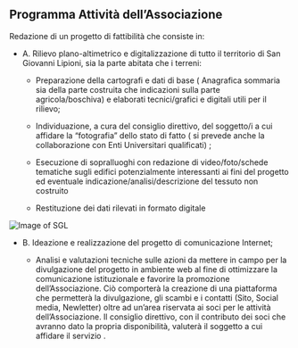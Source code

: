 ## Programma Attività dell’Associazione


Redazione di un progetto di fattibilità che consiste in:

* A. Rilievo plano-altimetrico e digitalizzazione di tutto il territorio di San Giovanni Lipioni, sia la parte abitata che i terreni:

    * Preparazione della cartografi e dati di base ( Anagrafica sommaria sia della parte costruita che indicazioni sulla parte agricola/boschiva) e elaborati tecnici/grafici e digitali utili per il rilievo;

    * Individuazione, a cura del consiglio direttivo, del soggetto/i a cui affidare la “fotografia” dello stato di fatto ( si prevede anche la collaborazione con Enti Universitari qualificati) ;

    * Esecuzione di sopralluoghi con redazione di video/foto/schede tematiche sugli edifici potenzialmente interessanti ai fini del progetto ed eventuale indicazione/analisi/descrizione del tessuto non costruito
    
    * Restituzione dei dati rilevati in formato digitale

![Image of SGL](/jpeg/rustico_casale_e_casa_di_corte-in-vendita-a-san_giovanni_lipioni1.jpg)

* B. Ideazione e realizzazione del progetto di comunicazione Internet;

    * Analisi e valutazioni tecniche sulle azioni da mettere in campo per la divulgazione del progetto in ambiente web al fine di ottimizzare la comunicazione istituzionale e favorire la promozione dell’Associazione. Ciò comporterà la creazione di una piattaforma che permetterà la divulgazione, gli scambi e i contatti (Sito, Social media, Newletter) oltre ad un’area riservata ai soci per le attività dell’Associazione. Il consiglio direttivo, con il contributo dei soci che avranno dato la propria disponibilità, valuterà il soggetto a cui affidare il servizio .